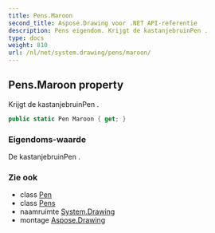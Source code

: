 ```yaml
---
title: Pens.Maroon
second_title: Aspose.Drawing voor .NET API-referentie
description: Pens eigendom. Krijgt de kastanjebruinPen .
type: docs
weight: 810
url: /nl/net/system.drawing/pens/maroon/
---
```

## Pens.Maroon property

Krijgt de kastanjebruinPen .

```csharp
public static Pen Maroon { get; }
```

### Eigendoms-waarde

De kastanjebruinPen .

### Zie ook

* class [Pen](../../pen/)
* class [Pens](../)
* naamruimte [System.Drawing](../../pens/)
* montage [Aspose.Drawing](../../../)


